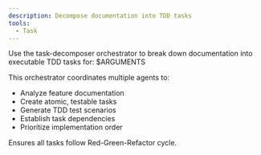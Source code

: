 ```yaml
---
description: Decompose documentation into TDD tasks
tools:
  - Task
---
```


Use the task-decomposer orchestrator to break down documentation into executable TDD tasks for: $ARGUMENTS

This orchestrator coordinates multiple agents to:

- Analyze feature documentation
- Create atomic, testable tasks
- Generate TDD test scenarios
- Establish task dependencies
- Prioritize implementation order

Ensures all tasks follow Red-Green-Refactor cycle.
